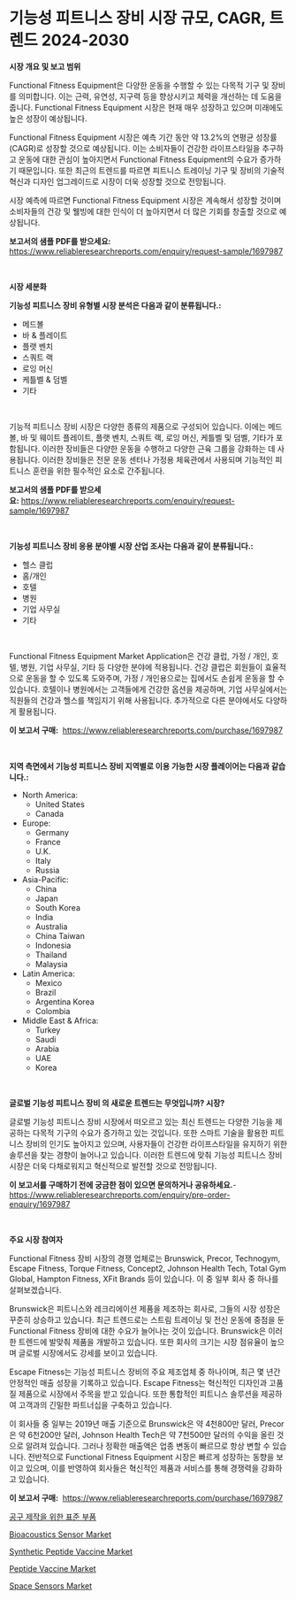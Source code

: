 <p><h1>기능성 피트니스 장비 시장 규모, CAGR, 트렌드 2024-2030</h1></p><p><strong>시장 개요 및 보고 범위</strong></p>
<p><p>Functional Fitness Equipment은 다양한 운동을 수행할 수 있는 다목적 기구 및 장비를 의미합니다. 이는 근력, 유연성, 지구력 등을 향상시키고 체력을 개선하는 데 도움을 줍니다. Functional Fitness Equipment 시장은 현재 매우 성장하고 있으며 미래에도 높은 성장이 예상됩니다. </p><p>Functional Fitness Equipment 시장은 예측 기간 동안 약 13.2%의 연평균 성장률(CAGR)로 성장할 것으로 예상됩니다. 이는 소비자들이 건강한 라이프스타일을 추구하고 운동에 대한 관심이 높아지면서 Functional Fitness Equipment의 수요가 증가하기 때문입니다. 또한 최근의 트렌드를 따르면 피트니스 트레이닝 기구 및 장비의 기술적 혁신과 디자인 업그레이드로 시장이 더욱 성장할 것으로 전망됩니다.</p><p>시장 예측에 따르면 Functional Fitness Equipment 시장은 계속해서 성장할 것이며 소비자들의 건강 및 웰빙에 대한 인식이 더 높아지면서 더 많은 기회를 창출할 것으로 예상됩니다.</p></p>
<p><strong>보고서의 샘플 PDF를 받으세요:</strong> <a href="https://www.reliableresearchreports.com/enquiry/request-sample/1697987">https://www.reliableresearchreports.com/enquiry/request-sample/1697987</a></p>
<p>&nbsp;</p>
<p><strong>시장 세분화</strong></p>
<p><strong>기능성 피트니스 장비 유형별 시장 분석은 다음과 같이 분류됩니다.:</strong></p>
<p><ul><li>메드볼</li><li>바 & 플레이트</li><li>플랫 벤치</li><li>스쿼트 랙</li><li>로잉 머신</li><li>케틀벨 & 덤벨</li><li>기타</li></ul></p>
<p>&nbsp;</p>
<p><p>기능적 피트니스 장비 시장은 다양한 종류의 제품으로 구성되어 있습니다. 이에는 메드볼, 바 및 웨이트 플레이트, 플랫 벤치, 스쿼트 랙, 로잉 머신, 케틀벨 및 덤벨, 기타가 포함됩니다. 이러한 장비들은 다양한 운동을 수행하고 다양한 근육 그룹을 강화하는 데 사용됩니다. 이러한 장비들은 전문 운동 센터나 가정용 체육관에서 사용되며 기능적인 피트니스 훈련을 위한 필수적인 요소로 간주됩니다.</p></p>
<p><strong>보고서의 샘플 PDF를 받으세요:</strong>&nbsp;<a href="https://www.reliableresearchreports.com/enquiry/request-sample/1697987">https://www.reliableresearchreports.com/enquiry/request-sample/1697987</a></p>
<p>&nbsp;</p>
<p><strong> 기능성 피트니스 장비 응용 분야별 시장 산업 조사는 다음과 같이 분류됩니다.:</strong></p>
<p><ul><li>헬스 클럽</li><li>홈/개인</li><li>호텔</li><li>병원</li><li>기업 사무실</li><li>기타</li></ul></p>
<p>&nbsp;</p>
<p><p>Functional Fitness Equipment Market Application은 건강 클럽, 가정 / 개인, 호텔, 병원, 기업 사무실, 기타 등 다양한 분야에 적용됩니다. 건강 클럽은 회원들이 효율적으로 운동을 할 수 있도록 도와주며, 가정 / 개인용으로는 집에서도 손쉽게 운동을 할 수 있습니다. 호텔이나 병원에서는 고객들에게 건강한 옵션을 제공하며, 기업 사무실에서는 직원들의 건강과 헬스를 책임지기 위해 사용됩니다. 추가적으로 다른 분야에서도 다양하게 활용됩니다.</p></p>
<p><strong>이 보고서 구매:</strong>&nbsp; <a href="https://www.reliableresearchreports.com/purchase/1697987">https://www.reliableresearchreports.com/purchase/1697987</a></p>
<p>&nbsp;</p>
<p><strong>지역 측면에서 기능성 피트니스 장비 지역별로 이용 가능한 시장 플레이어는 다음과 같습니다.:</strong></p>
<p><ul>
    <li>
        North America:
        <ul>
            <li>United States</li>
            <li>Canada</li>
        </ul>
    </li>
    <li>
        Europe:
        <ul>
            <li>Germany</li>
            <li>France</li>
            <li>U.K.</li>
            <li>Italy</li>
            <li>Russia</li>
        </ul>
    </li>
    <li>
        Asia-Pacific:
        <ul>
            <li>China</li>
            <li>Japan</li>
            <li>South Korea</li>
            <li>India</li>
            <li>Australia</li>
            <li>China Taiwan</li>
            <li>Indonesia</li>
            <li>Thailand</li>
            <li>Malaysia</li>
        </ul>
    </li>
    <li>
        Latin America:
        <ul>
            <li>Mexico</li>
            <li>Brazil</li>
            <li>Argentina Korea</li>
            <li>Colombia</li>
        </ul>
    </li>
    <li>
        Middle East & Africa:
        <ul>
            <li>Turkey</li>
            <li>Saudi</li>
            <li>Arabia</li>
            <li>UAE</li>
            <li>Korea</li>
        </ul>
    </li>
    </ul></p>
<p>&nbsp;</p>
<p><strong>글로벌 기능성 피트니스 장비 의 새로운 트렌드는 무엇입니까? 시장?</strong></p>
<p><p>글로벌 기능성 피트니스 장비 시장에서 떠오르고 있는 최신 트렌드는 다양한 기능을 제공하는 다목적 기구의 수요가 증가하고 있는 것입니다. 또한 스마트 기술을 활용한 피트니스 장비의 인기도 높아지고 있으며, 사용자들이 건강한 라이프스타일을 유지하기 위한 솔루션을 찾는 경향이 늘어나고 있습니다. 이러한 트렌드에 맞춰 기능성 피트니스 장비 시장은 더욱 다채로워지고 혁신적으로 발전할 것으로 전망됩니다.</p></p>
<p><strong>이 보고서를 구매하기 전에 궁금한 점이 있으면 문의하거나 공유하세요.</strong>- <a href="https://www.reliableresearchreports.com/enquiry/pre-order-enquiry/1697987">https://www.reliableresearchreports.com/enquiry/pre-order-enquiry/1697987</a></p>
<p>&nbsp;</p>
<p><strong>주요 시장 참여자</strong></p>
<p><p>Functional Fitness 장비 시장의 경쟁 업체로는 Brunswick, Precor, Technogym, Escape Fitness, Torque Fitness, Concept2, Johnson Health Tech, Total Gym Global, Hampton Fitness, XFit Brands 등이 있습니다. 이 중 일부 회사 중 하나를 살펴보겠습니다.</p><p>Brunswick은 피트니스와 레크리에이션 제품을 제조하는 회사로, 그들의 시장 성장은 꾸준히 상승하고 있습니다. 최근 트렌드로는 스트림 트레이닝 및 전신 운동에 중점을 둔 Functional Fitness 장비에 대한 수요가 늘어나는 것이 있습니다. Brunswick은 이러한 트렌드에 발맞춰 제품을 개발하고 있습니다. 또한 회사의 크기는 시장 점유율이 높으며 글로벌 시장에서도 강세를 보이고 있습니다.</p><p>Escape Fitness는 기능성 피트니스 장비의 주요 제조업체 중 하나이며, 최근 몇 년간 안정적인 매출 성장을 기록하고 있습니다. Escape Fitness는 혁신적인 디자인과 고품질 제품으로 시장에서 주목을 받고 있습니다. 또한 통합적인 피트니스 솔루션을 제공하여 고객과의 긴밀한 파트너십을 구축하고 있습니다.</p><p>이 회사들 중 일부는 2019년 매출 기준으로 Brunswick은 약 4천800만 달러, Precor은 약 6천200만 달러, Johnson Health Tech은 약 7천500만 달러의 수익을 올린 것으로 알려져 있습니다. 그러나 정확한 매출액은 업종 변동이 빠르므로 항상 변할 수 있습니다. 전반적으로 Functional Fitness Equipment 시장은 빠르게 성장하는 동향을 보이고 있으며, 이를 반영하여 회사들은 혁신적인 제품과 서비스를 통해 경쟁력을 강화하고 있습니다.</p></p>
<p><strong>이 보고서 구매:</strong>&nbsp;&nbsp;<a href="https://www.reliableresearchreports.com/purchase/1697987">https://www.reliableresearchreports.com/purchase/1697987</a></p>
<p><p><a href="https://github.com/vss5505pa7z1p/Market-Research-Report-List-1/blob/main/3219279191619.md">공구 제작을 위한 표준 부품</a></p><p><a href="https://silk-columnist-571.notion.site/Bioacoustics-Sensor-Market-Centers-on-Aspects-such-as-Market-Growth-Market-Share-Market-Opportunit-28887973cdab4c9cb8cf4a8601d1f7cb">Bioacoustics Sensor Market</a></p><p><a href="https://issuu.com/reportprime-2/docs/synthetic-peptide-vaccine-market-size-2030.pptx">Synthetic Peptide Vaccine Market</a></p><p><a href="https://issuu.com/reportprime-2/docs/peptide-vaccine-market-size-2030.pptx">Peptide Vaccine Market</a></p><p><a href="https://view.publitas.com/reportprime-1/space-sensors-market-size-2024-2031-global-industrial-analysis-key-geographical-regions-market-share-top-key-players-product-types-and-forecast-research-report/">Space Sensors Market</a></p></p>
